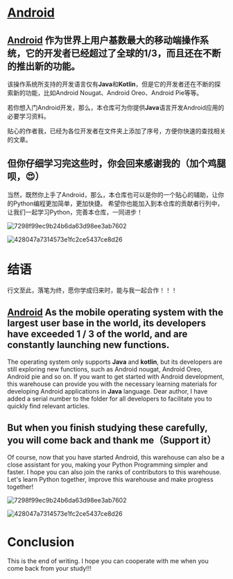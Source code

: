 # [Android](https://github.com/Melendez1209/Android-study)

## [Android](https://developer.android.google.cn/) 作为世界上用户基数最大的移动端操作系统，它的开发者已经超过了全球的1/3，而且还在不断的推出新的功能。

该操作系统所支持的开发语言仅有**Java**和**Kotlin**，但是它的开发者还在不断的探索新的功能，比如Android Nougat、Android Oreo、Android Pie等等。

若你想入门Android开发，那么，本仓库可为你提供**Java**语言开发Android应用的必要学习资料。

贴心的作者我，已经为各位开发者在文件夹上添加了序号，方便你快速的查找相关的文章。

## 但你仔细学习完这些时，你会回来感谢我的（加个鸡腿呗，😍）

当然，既然你上手了Android，那么，本仓库也可以是你的一个贴心的辅助，让你的Python编程更加简单，更加快捷。 希望你也能加入到本仓库的贡献者行列中，让我们一起学习Python，完善本仓库，一同进步！

![7298f99ec9b24b6da63d98ee3ab7602](https://user-images.githubusercontent.com/92637479/169689274-517b7914-7275-40b6-b725-aa76235f67e5.jpg)

![428047a7314573e1fc2ce5437ce8d26](https://user-images.githubusercontent.com/92637479/169689267-679b3dab-e9ee-4355-a7e2-69b9c1268782.jpg)

# 结语

行文至此，落笔为终，愿你学成归来时，能与我一起合作！！！

## [Android](https://developer.android.google.cn/) As the mobile operating system with the largest user base in the world, its developers have exceeded 1 / 3 of the world, and are constantly launching new functions.

The operating system only supports **Java** and **kotlin**, but its developers are still exploring new functions, such
as Android nougat, Android Oreo, Android pie and so on. If you want to get started with Android development, this
warehouse can provide you with the necessary learning materials for developing Android applications in **Java**
language. Dear author, I have added a serial number to the folder for all developers to facilitate you to quickly find
relevant articles.

## But when you finish studying these carefully, you will come back and thank me（Support it）

Of course, now that you have started Android, this warehouse can also be a close assistant for you, making your Python
Programming simpler and faster. I hope you can also join the ranks of contributors to this warehouse. Let's learn Python
together, improve this warehouse and make progress together!

![7298f99ec9b24b6da63d98ee3ab7602]( https://user-images.githubusercontent.com/92637479/169689274-517b7914-7275-40b6-b725-aa76235f67e5.jpg )

![428047a7314573e1fc2ce5437ce8d26]( https://user-images.githubusercontent.com/92637479/169689267-679b3dab-e9ee-4355-a7e2-69b9c1268782.jpg )

# Conclusion

This is the end of writing. I hope you can cooperate with me when you come back from your study!!!
